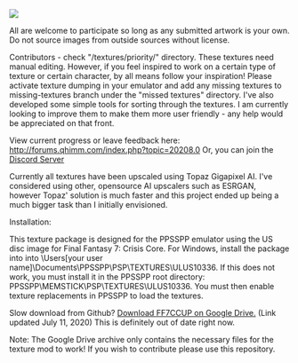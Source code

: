 <img src="https://github.com/eqprog/FF7CCUP/blob/master/logo.png?raw=true" align=center>

All are welcome to participate so long as any submitted artwork is your own. Do not source images from outside sources without license.

Contributors - check "/textures/priority/" directory. These textures need manual editing. However, if you feel inspired to work on a certain type of texture or certain character, by all means follow your inspiration! Please activate texture dumping in your emulator and add any missing textures to missing-textures branch under the "missed textures" directory. I've also developed some simple tools for sorting through the textures. I am currently looking to improve them to make them more user friendly - any help would be appreciated on that front.

View current progress or leave feedback here: <a href="http://forums.qhimm.com/index.php?topic=20208.0">http://forums.qhimm.com/index.php?topic=20208.0</a>
Or, you can join the <a href="https://discord.gg/HHMC2UBq4s">Discord Server</a>

Currently all textures have been upscaled using Topaz Gigapixel AI. I've considered using other, opensource AI upscalers such as ESRGAN, however Topaz' solution is much faster and this project ended up being a much bigger task than I initially envisioned. 

Installation:

This texture package is designed for the PPSSPP emulator using the US disc image for Final Fantasy 7: Crisis Core.
For Windows, install the package into into \Users\[your user name]\Documents\PPSSPP\PSP\TEXTURES\ULUS10336\.
If this does not work, you must install it in the PPSSPP root directory: PPSSPP\MEMSTICK\PSP\TEXTURES\ULUS10336\.
You must then enable texture replacements in PPSSPP to load the textures.

Slow download from Github? <a href= "https://drive.google.com/file/d/190ivjkjDNKay31gyFE2jAAzBzoxBa4F7/view?usp=sharing">Download FF7CCUP on Google Drive.</a>
(Link updated July 11, 2020) This is definitely out of date right now.

Note: The Google Drive archive only contains the necessary files for the texture mod to work! If you wish to contribute please use this repository.


